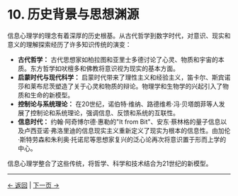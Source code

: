 # 10. 历史背景与思想渊源

信息心理学的理念有着深厚的历史根基。从古代哲学到数字时代，对意识、现实和意义的理解探索经历了许多知识传统的演变：

- **古代哲学：** 古代思想家如柏拉图和亚里士多德讨论了心灵、物质和宇宙的本质。东方哲学如吠檀多和佛教将意识视为现实的基本方面。
- **启蒙时代与现代科学：** 启蒙时代带来了理性主义和经验主义，笛卡尔、斯宾诺莎和莱布尼茨塑造了关于心灵和物质的辩论。物理学和生物学的兴起引入了物质和生命的新模型。
- **控制论与系统理论：** 在20世纪，诺伯特·维纳、路德维希·冯·贝塔朗菲等人发展了控制论和系统理论，强调信息、反馈和系统的互联性。
- **信息时代：** 约翰·阿奇博尔德·惠勒的"It from Bit"、安东·蔡林格的量子信息以及卢西亚诺·弗洛里迪的信息现实主义重新定义了现实为根本的信息性。由加伦·斯特劳森和朱利奥·托诺尼等思想家复兴的泛心论再次将意识置于形而上学的中心。

信息心理学整合了这些传统，将哲学、科学和技术结合为21世纪的新模型。

---
<div class="navigation-links">
<a href="09_开放性问题.md" class="nav-link prev-link">← 返回</a> | <a href="11_案例分析.md" class="nav-link next-link">下一页 →</a>
</div>
